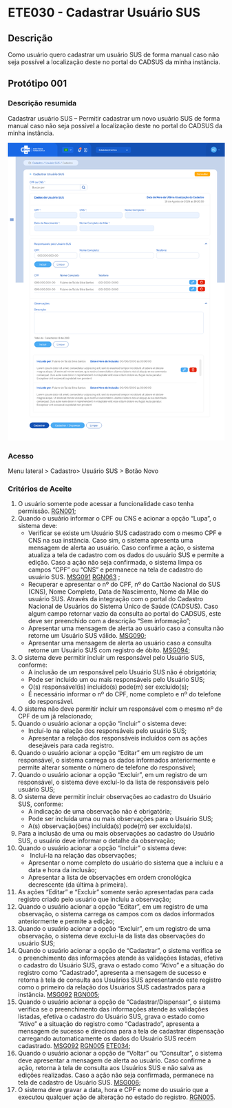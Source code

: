 # ETE030 - Cadastrar Usuário SUS <!-- Fiz algumas atualizações, mas falta o docx com todas as atualizações -->

## Descrição 
Como usuário quero cadastrar um usuário SUS de forma manual caso não seja possível a localização deste no portal do CADSUS da minha instância.  

## Protótipo 001

### Descrição resumida 
Cadastrar usuário SUS – Permitir cadastrar um novo usuário SUS de forma manual caso não seja possível a localização deste no portal do CADSUS da minha instância.

![alt text](../imagens/ete-030-prot-001.png) <!-- Não sei se já foi alterada -->

### Acesso 
Menu lateral > Cadastro> Usuário SUS > Botão Novo 

### Critérios de Aceite 
1. O usuário somente pode acessar a funcionalidade caso tenha permissão. [RGN001](DocumentoDeRegrasv2.md#rgn001); 
2. Quando o usuário informar o CPF ou CNS e acionar a opção “Lupa”, o sistema deve: 
      * Verificar se existe um Usuário SUS cadastrado com o mesmo CPF e CNS na sua instância. Caso sim, o sistema apresenta uma mensagem de alerta ao usuário. Caso confirme a ação, o sistema atualiza a tela de cadastro com os dados do usuário SUS e permite a edição. Caso a ação não seja confirmada, o sistema limpa os campos “CPF” ou “CNS” e permanece na tela de cadastro do usuário SUS. [MSG091](DocumentoDeMensagensv2.md#msg091) [RGN063](DocumentoDeRegrasv2.md#rgn063) ;
      * Recuperar e apresentar o nº do CPF, nº do Cartão Nacional do SUS (CNS), Nome Completo, Data de Nascimento, Nome da Mãe do usuário SUS. Através da integração com o portal do Cadastro Nacional de Usuários do Sistema Único de Saúde (CADSUS). Caso algum campo retornar vazio da consulta ao portal do CADSUS, este deve ser preenchido com a descrição “Sem informação”; 
      * Apresentar uma mensagem de alerta ao usuário caso a consulta não retorne um Usuário SUS válido. [MSG090](DocumentoDeMensagensv2.md#msg090);
      * Apresentar uma mensagem de alerta ao usuário caso a consulta retorne um Usuário SUS com registro de óbito. [MSG094](DocumentoDeMensagensv2.md#msg094); 
3. O sistema deve permitir incluir um responsável pelo Usuário SUS, conforme: 
      * A inclusão de um responsável pelo Usuário SUS não é obrigatória; 
      * Pode ser incluído um ou mais responsáveis pelo Usuário SUS; 
      * O(s) responsável(is) incluído(s) pode(m) ser excluído(s); 
      * É necessário informar o nº do CPF, nome completo e nº do telefone do responsável. 
4. O sistema não deve permitir incluir um responsável com o mesmo nº de CPF de um já relacionado;
5. Quando o usuário acionar a opção “incluir” o sistema deve: 
      * Incluí-lo na relação dos responsáveis pelo usuário SUS; 
      * Apresentar a relação dos responsáveis incluídos com as ações desejáveis para cada registro. 
6. Quando o usuário acionar a opção “Editar” em um registro de um responsável, o sistema carrega os dados informados anteriormente e permite alterar somente o número de telefone do responsável; 
7. Quando o usuário acionar a opção “Excluir”, em um registro de um responsável, o sistema deve excluí-lo da lista de responsáveis pelo usuário SUS; 
8. O sistema deve permitir incluir observações ao cadastro do Usuário SUS, conforme: 
      * A indicação de uma observação não é obrigatória; 
      * Pode ser incluída uma ou mais observações para o Usuário SUS; 
      * A(s) observação(ões) incluída(s) pode(m) ser excluída(s).
9. Para a inclusão de uma ou mais observações ao cadastro do Usuário SUS, o usuário deve informar o detalhe da observação; 
10. Quando o usuário acionar a opção “incluir” o sistema deve: 
    *  Incluí-la na relação das observações; 
    * Apresentar o nome completo do usuário do sistema que a incluiu e a data e hora da inclusão;
    * Apresentar a lista de observações em ordem cronológica decrescente (da última à primeira). 
11. As ações “Editar” e “Excluir” somente serão apresentadas para cada registro criado pelo usuário que incluiu a observação; 
12. Quando o usuário acionar a opção “Editar”, em um registro de uma observação, o sistema carrega os campos com os dados informados anteriormente e permite a edição; 
13. Quando o usuário acionar a opção “Excluir”, em um registro de uma observação, o sistema deve exclui-la da lista das observações do usuário SUS; 
14. Quando o usuário acionar a opção de “Cadastrar”, o sistema verifica se o preenchimento das informações atende às validações listadas, efetiva o cadastro do Usuário SUS, grava o estado como “Ativo” e a situação do registro como “Cadastrado”, apresenta a mensagem de sucesso e retorna à tela de consulta aos Usuários SUS apresentando este registro como o primeiro da relação dos Usuários SUS cadastrados para a instância. [MSG092](DocumentoDeMensagensv2.md#msg092) [RGN005](DocumentoDeRegrasv2.md#rgn005); 
15. Quando o usuário acionar a opção de “Cadastrar/Dispensar”, o sistema verifica se o preenchimento das informações atende às validações listadas, efetiva o cadastro do Usuário SUS, grava o estado como “Ativo” e a situação do registro como “Cadastrado”, apresenta a mensagem de sucesso e direciona para a tela de cadastrar dispensação carregando automaticamente os dados do Usuário SUS recém cadastrado. [MSG092](DocumentoDeMensagensv2.md#msg092) [RGN005](DocumentoDeRegrasv2.md#rgn005) [ETE034](ETE034.md);
16. Quando o usuário acionar a opção de “Voltar” ou “Consultar”, o sistema deve apresentar a mensagem de alerta ao usuário. Caso confirme a ação, retorna à tela de consulta aos Usuários SUS e não salva as edições realizadas. Caso a ação não seja confirmada, permanece na tela de cadastro de Usuário SUS. [MSG006](DocumentoDeMensagensv2.md#msg006); 
17. O sistema deve gravar a data, hora e CPF e nome do usuário que a executou qualquer ação de alteração no estado do registro. [RGN005](DocumentoDeRegrasv2.md#rgn005). 